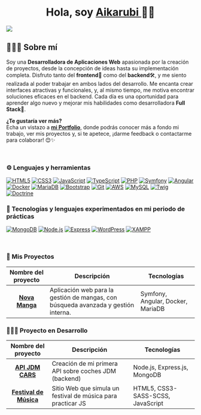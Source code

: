 <div align="center">
<h1 align="center"> Hola, soy  <a href="https://github.com/Aikarubi"> Aikarubi </a> ✌🏻 </h1>
</div>
<img src="banner.png">

## 🙋🏻‍♀️ Sobre mí

Soy una **Desarrolladora de Aplicaciones Web** apasionada por la creación de proyectos, desde la concepción de ideas hasta su implementación completa. Disfruto tanto del **frontend**🎨 como del **backend**🛠️, y me siento realizada al poder trabajar en ambos lados del desarrollo. Me encanta crear interfaces atractivas y funcionales, y, al mismo tiempo, me motiva encontrar soluciones eficaces en el backend. Cada día es una oportunidad para aprender algo nuevo y mejorar mis habilidades como desarrolladora **Full Stack**🚀.

**¿Te gustaría ver más?**  
Echa un vistazo a [**mi Portfolio**](https://portfolio-aikarubi.netlify.app/), donde podrás conocer más a fondo mi trabajo, ver mis proyectos y, si te apetece, ¡darme feedback o contactarme para colaborar! 😊✨

<br>

### ⚙️ Lenguajes y herramientas

<a href="#"><img src="https://img.shields.io/badge/HTML5-E34F26?style=for-the-badge&logo=html5&logoColor=white&color=e896dd" alt="HTML5"/></a>
<a href="#"><img src="https://img.shields.io/badge/CSS3-1572B6?style=for-the-badge&logo=css3&logoColor=white&color=a2d9ce" alt="CSS3"/></a>
<a href="#"><img src="https://img.shields.io/badge/JavaScript-F7DF1E?style=for-the-badge&logo=javascript&logoColor=black&color=fdf9f5" alt="JavaScript"/></a>
<a href="#"><img src="https://img.shields.io/badge/TypeScript-3178C6?style=for-the-badge&logo=typescript&logoColor=white&color=88e27e" alt="TypeScript"/></a>
<a href="#"><img src="https://img.shields.io/badge/PHP-777BB4?style=for-the-badge&logo=php&logoColor=white&color=d0ece7" alt="PHP"/></a>
<a href="#"><img src="https://img.shields.io/badge/Symfony-000000?style=for-the-badge&logo=symfony&logoColor=white&color=73c6b6" alt="Symfony"/></a>
<a href="#"><img src="https://img.shields.io/badge/Angular-DD0031?style=for-the-badge&logo=angular&logoColor=white&color=ef94ca" alt="Angular"/></a>
<a href="#"><img src="https://img.shields.io/badge/Docker-2496ED?style=for-the-badge&logo=docker&logoColor=white&color=f4a4f0" alt="Docker"/></a>
<a href="#"><img src="https://img.shields.io/badge/MariaDB-003545?style=for-the-badge&logo=mariadb&logoColor=white&color=ffc6f7" alt="MariaDB"/></a>
<a href="#"><img src="https://img.shields.io/badge/Bootstrap-563D7C?style=for-the-badge&logo=bootstrap&logoColor=white&color=d0ece7" alt="Bootstrap"/></a>
<a href="#"><img src="https://img.shields.io/badge/Git-F05032?style=for-the-badge&logo=git&logoColor=white&color=ffc6f7" alt="Git"/></a>
<a href="#"><img src="https://img.shields.io/badge/AWS-232F3E?style=for-the-badge&logo=amazonaws&logoColor=white&color=88e27e" alt="AWS"/></a>
<a href="#"><img src="https://img.shields.io/badge/MySQL-4479A1?style=for-the-badge&logo=mysql&logoColor=white&color=ef94ca" alt="MySQL"/></a>
<a href="#"><img src="https://img.shields.io/badge/Twig-339933?style=for-the-badge&logo=twig&logoColor=white&color=f4a4f0" alt="Twig"/></a>
<a href="#"><img src="https://img.shields.io/badge/Doctrine-4479A1?style=for-the-badge&logo=doctrine&logoColor=white&color=e896dd" alt="Doctrine"/></a>

### 🧪 Tecnologías y lenguajes experimentados en mi periodo de prácticas

<a href="#"><img src="https://img.shields.io/badge/MongoDB-47A248?style=for-the-badge&logo=mongodb&logoColor=white&color=ef94ca" alt="MongoDB"/></a> 
<a href="#"><img src="https://img.shields.io/badge/Node.js-339933?style=for-the-badge&logo=nodedotjs&logoColor=white&color=f4a4f0" alt="Node.js"/></a>
<a href="#"><img src="https://img.shields.io/badge/Express-000000?style=for-the-badge&logo=express&logoColor=white&color=d0ece7" alt="Express"/></a>
<a href="#"><img src="https://img.shields.io/badge/WordPress-21759B?style=for-the-badge&logo=wordpress&logoColor=white&color=ffc6f7" alt="WordPress"/></a>
<a href="#"><img src="https://img.shields.io/badge/XAMPP-FB7A24?style=for-the-badge&logo=xampp&logoColor=white&color=88e27e" alt="XAMPP"/></a>

<br>

### 🚀 Mis Proyectos

| Nombre del proyecto | Descripción | Tecnologías |
| ------------ | ----------- | ------------ |
| <div align="center">[**Nova Manga**](https://github.com/Aikarubi/nova-manga)</div> | Aplicación web para la gestión de mangas, con búsqueda avanzada y gestión interna. | Symfony, Angular, Docker, MariaDB |

### 👩🏻‍💻 Proyecto en Desarrollo

| Nombre del proyecto | Descripción | Tecnologías |
| ------------ | ----------- | ------------ |
| <div align="center">[**API JDM CARS**](https://github.com/Aikarubi/JDMCars-api)</div> | Creación de mi primera API sobre coches JDM (backend) | Node.js, Express.js, MongoDB |
| <div align="center">[**Festival de Música**](https://github.com/Aikarubi/festival-de-musica)</div> | Sitio Web que simula un festival de música para practicar JS | HTML5, CSS3-SASS-SCSS, JavaScript |


